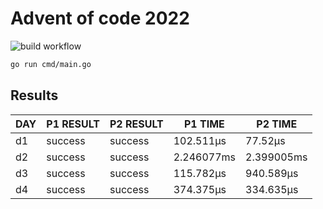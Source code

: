 # Advent of code 2022
![build workflow](https://github.com/rickardenglund/aoc2022/actions/workflows/build.yaml/badge.svg)

``` bash
go run cmd/main.go
```

## Results
| DAY | P1 RESULT | P2 RESULT |  P1 TIME   |  P2 TIME   |
|-----|-----------|-----------|------------|------------|
| d1  | success   | success   | 102.511µs  | 77.52µs    |
| d2  | success   | success   | 2.246077ms | 2.399005ms |
| d3  | success   | success   | 115.782µs  | 940.589µs  |
| d4  | success   | success   | 374.375µs  | 334.635µs  |
